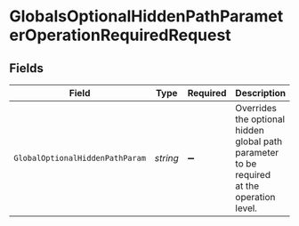 # GlobalsOptionalHiddenPathParameterOperationRequiredRequest


## Fields

| Field                                                                                       | Type                                                                                        | Required                                                                                    | Description                                                                                 |
| ------------------------------------------------------------------------------------------- | ------------------------------------------------------------------------------------------- | ------------------------------------------------------------------------------------------- | ------------------------------------------------------------------------------------------- |
| `GlobalOptionalHiddenPathParam`                                                             | *string*                                                                                    | :heavy_minus_sign:                                                                          | Overrides the optional hidden global path parameter to be required<br/>at the operation level.<br/> |